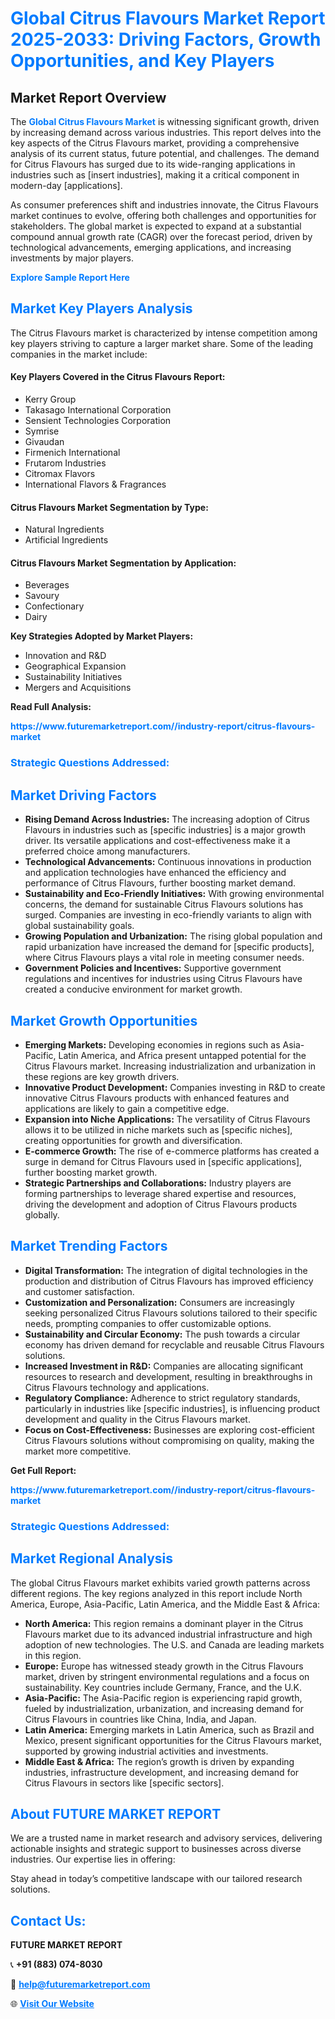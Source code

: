 <h1 style="color: #007BFF;">Global Citrus Flavours Market Report 2025-2033: Driving Factors, Growth Opportunities, and Key Players</h1>

<section id="overview">
<h2>Market Report Overview</h2>
<p>The <a href="https://www.futuremarketreport.com//industry-report/citrus-flavours-market" style="color: #007BFF; text-decoration: none;"><strong>Global Citrus Flavours Market</strong></a> is witnessing significant growth, driven by increasing demand across various industries. This report delves into the key aspects of the Citrus Flavours market, providing a comprehensive analysis of its current status, future potential, and challenges. The demand for Citrus Flavours has surged due to its wide-ranging applications in industries such as [insert industries], making it a critical component in modern-day [applications].</p>
<p>As consumer preferences shift and industries innovate, the Citrus Flavours market continues to evolve, offering both challenges and opportunities for stakeholders. The global market is expected to expand at a substantial compound annual growth rate (CAGR) over the forecast period, driven by technological advancements, emerging applications, and increasing investments by major players.</p>
</section>

<section id="overview">
<p><a href="https://www.futuremarketreport.com//request-sample/reportId=54289" style="color: #007BFF; text-decoration: none;"><strong>Explore Sample Report Here</strong></a></p>
</section>

<section id="key-players">
<h2 style="color: #007BFF;">Market Key Players Analysis</h2>
<p>The Citrus Flavours market is characterized by intense competition among key players striving to capture a larger market share. Some of the leading companies in the market include:</p>
<h4>Key Players Covered in the Citrus Flavours Report:</h4>
<ul><li>Kerry Group</li><li>Takasago International Corporation</li><li>Sensient Technologies Corporation</li><li>Symrise</li><li>Givaudan</li><li>Firmenich International</li><li>Frutarom Industries</li><li>Citromax Flavors</li><li>International Flavors &amp; Fragrances</li></ul>
<h4>Citrus Flavours Market Segmentation by Type:</h4>
<ul><li>Natural Ingredients</li><li>Artificial Ingredients</li></ul>

<h4>Citrus Flavours Market Segmentation by Application:</h4>
<ul><li>Beverages</li><li>Savoury</li><li>Confectionary</li><li>Dairy</li></ul>
<p><strong>Key Strategies Adopted by Market Players:</strong></p>
<ul>
<li>Innovation and R&D</li>
<li>Geographical Expansion</li>
<li>Sustainability Initiatives</li>
<li>Mergers and Acquisitions</li>
</ul>
</section>

<section>
<p><strong>Read Full Analysis: </strong></p><a href="https://www.futuremarketreport.com//industry-report/citrus-flavours-market" style="color: #007BFF; text-decoration: none;"><strong>https://www.futuremarketreport.com//industry-report/citrus-flavours-market</strong></a>
<h3 style="color: #007BFF;">Strategic Questions Addressed:</h3>
</section>

<section id="driving-factors">
<h2 style="color: #007BFF;">Market Driving Factors</h2>
<ul>
<li><strong>Rising Demand Across Industries:</strong> The increasing adoption of Citrus Flavours in industries such as [specific industries] is a major growth driver. Its versatile applications and cost-effectiveness make it a preferred choice among manufacturers.</li>
<li><strong>Technological Advancements:</strong> Continuous innovations in production and application technologies have enhanced the efficiency and performance of Citrus Flavours, further boosting market demand.</li>
<li><strong>Sustainability and Eco-Friendly Initiatives:</strong> With growing environmental concerns, the demand for sustainable Citrus Flavours solutions has surged. Companies are investing in eco-friendly variants to align with global sustainability goals.</li>
<li><strong>Growing Population and Urbanization:</strong> The rising global population and rapid urbanization have increased the demand for [specific products], where Citrus Flavours plays a vital role in meeting consumer needs.</li>
<li><strong>Government Policies and Incentives:</strong> Supportive government regulations and incentives for industries using Citrus Flavours have created a conducive environment for market growth.</li>
</ul>
</section>

<section id="growth-opportunities">
<h2 style="color: #007BFF;">Market Growth Opportunities</h2>
<ul>
<li><strong>Emerging Markets:</strong> Developing economies in regions such as Asia-Pacific, Latin America, and Africa present untapped potential for the Citrus Flavours market. Increasing industrialization and urbanization in these regions are key growth drivers.</li>
<li><strong>Innovative Product Development:</strong> Companies investing in R&D to create innovative Citrus Flavours products with enhanced features and applications are likely to gain a competitive edge.</li>
<li><strong>Expansion into Niche Applications:</strong> The versatility of Citrus Flavours allows it to be utilized in niche markets such as [specific niches], creating opportunities for growth and diversification.</li>
<li><strong>E-commerce Growth:</strong> The rise of e-commerce platforms has created a surge in demand for Citrus Flavours used in [specific applications], further boosting market growth.</li>
<li><strong>Strategic Partnerships and Collaborations:</strong> Industry players are forming partnerships to leverage shared expertise and resources, driving the development and adoption of Citrus Flavours products globally.</li>
</ul>
</section>

<section id="trending-factors">
<h2 style="color: #007BFF;">Market Trending Factors</h2>
<ul>
<li><strong>Digital Transformation:</strong> The integration of digital technologies in the production and distribution of Citrus Flavours has improved efficiency and customer satisfaction.</li>
<li><strong>Customization and Personalization:</strong> Consumers are increasingly seeking personalized Citrus Flavours solutions tailored to their specific needs, prompting companies to offer customizable options.</li>
<li><strong>Sustainability and Circular Economy:</strong> The push towards a circular economy has driven demand for recyclable and reusable Citrus Flavours solutions.</li>
<li><strong>Increased Investment in R&D:</strong> Companies are allocating significant resources to research and development, resulting in breakthroughs in Citrus Flavours technology and applications.</li>
<li><strong>Regulatory Compliance:</strong> Adherence to strict regulatory standards, particularly in industries like [specific industries], is influencing product development and quality in the Citrus Flavours market.</li>
<li><strong>Focus on Cost-Effectiveness:</strong> Businesses are exploring cost-efficient Citrus Flavours solutions without compromising on quality, making the market more competitive.</li>
</ul>
</section>

<section>
<p><strong>Get Full Report: </strong></p><a href="https://www.futuremarketreport.com//industry-report/citrus-flavours-market" style="color: #007BFF; text-decoration: none;"><strong>https://www.futuremarketreport.com//industry-report/citrus-flavours-market</strong></a>
<h3 style="color: #007BFF;">Strategic Questions Addressed:</h3>
</section>


<section id="regional-analysis">
<h2 style="color: #007BFF;">Market Regional Analysis</h2>
<p>The global Citrus Flavours market exhibits varied growth patterns across different regions. The key regions analyzed in this report include North America, Europe, Asia-Pacific, Latin America, and the Middle East & Africa:</p>
<ul>
<li><strong>North America:</strong> This region remains a dominant player in the Citrus Flavours market due to its advanced industrial infrastructure and high adoption of new technologies. The U.S. and Canada are leading markets in this region.</li>
<li><strong>Europe:</strong> Europe has witnessed steady growth in the Citrus Flavours market, driven by stringent environmental regulations and a focus on sustainability. Key countries include Germany, France, and the U.K.</li>
<li><strong>Asia-Pacific:</strong> The Asia-Pacific region is experiencing rapid growth, fueled by industrialization, urbanization, and increasing demand for Citrus Flavours in countries like China, India, and Japan.</li>
<li><strong>Latin America:</strong> Emerging markets in Latin America, such as Brazil and Mexico, present significant opportunities for the Citrus Flavours market, supported by growing industrial activities and investments.</li>
<li><strong>Middle East & Africa:</strong> The region’s growth is driven by expanding industries, infrastructure development, and increasing demand for Citrus Flavours in sectors like [specific sectors].</li>
</ul>
</section>

<footer>
<h2 style="color: #007BFF;">About FUTURE MARKET REPORT</h2>
<p>We are a trusted name in market research and advisory services, delivering actionable insights and strategic support to businesses across diverse industries. Our expertise lies in offering:</p>

<p>Stay ahead in today’s competitive landscape with our tailored research solutions.</p>

<h2 style="color: #007BFF;">Contact Us:</h2>
<p><strong>FUTURE MARKET REPORT</strong></p>
<p>📞 <strong>+91 (883) 074-8030</strong></p>
<p>📧 <strong><a href="mailto:help@futuremarketreport.com" style="color: #007BFF;">help@futuremarketreport.com</a></strong></p>
<p>🌐 <strong><a href="https://www.futuremarketreport.com/" style="color: #007BFF;">Visit Our Website</a></strong></p>
</footer>